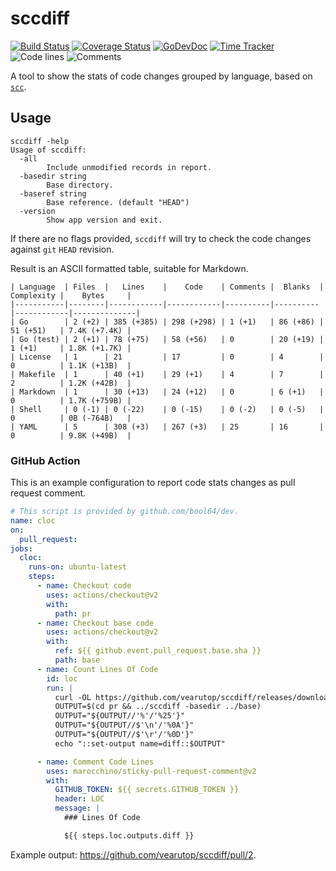 # sccdiff

[![Build Status](https://github.com/vearutop/sccdiff/workflows/test-unit/badge.svg)](https://github.com/vearutop/sccdiff/actions?query=branch%3Amaster+workflow%3Atest-unit)
[![Coverage Status](https://codecov.io/gh/vearutop/sccdiff/branch/master/graph/badge.svg)](https://codecov.io/gh/vearutop/sccdiff)
[![GoDevDoc](https://img.shields.io/badge/dev-doc-00ADD8?logo=go)](https://pkg.go.dev/github.com/vearutop/sccdiff)
[![Time Tracker](https://wakatime.com/badge/github/vearutop/sccdiff.svg)](https://wakatime.com/badge/github/vearutop/sccdiff)
![Code lines](https://sloc.xyz/github/vearutop/sccdiff/?category=code)
![Comments](https://sloc.xyz/github/vearutop/sccdiff/?category=comments)


A tool to show the stats of code changes grouped by language, based on [`scc`](https://github.com/boyter/scc).

## Usage

```
sccdiff -help
Usage of sccdiff:
  -all
        Include unmodified records in report.
  -basedir string
        Base directory.
  -baseref string
        Base reference. (default "HEAD")
  -version
        Show app version and exit.
```

If there are no flags provided, `sccdiff` will try to check the code changes against `git` `HEAD` revision.

Result is an ASCII formatted table, suitable for Markdown.

```
| Language  | Files  |   Lines    |    Code    | Comments |  Blanks  | Complexity |    Bytes     |
|-----------|--------|------------|------------|----------|----------|------------|--------------|
| Go        | 2 (+2) | 385 (+385) | 298 (+298) | 1 (+1)   | 86 (+86) | 51 (+51)   | 7.4K (+7.4K) |
| Go (test) | 2 (+1) | 78 (+75)   | 58 (+56)   | 0        | 20 (+19) | 1 (+1)     | 1.8K (+1.7K) |
| License   | 1      | 21         | 17         | 0        | 4        | 0          | 1.1K (+13B)  |
| Makefile  | 1      | 40 (+1)    | 29 (+1)    | 4        | 7        | 2          | 1.2K (+42B)  |
| Markdown  | 1      | 30 (+13)   | 24 (+12)   | 0        | 6 (+1)   | 0          | 1.7K (+759B) |
| Shell     | 0 (-1) | 0 (-22)    | 0 (-15)    | 0 (-2)   | 0 (-5)   | 0          | 0B (-764B)   |
| YAML      | 5      | 308 (+3)   | 267 (+3)   | 25       | 16       | 0          | 9.8K (+49B)  |
```

### GitHub Action

This is an example configuration to report code stats changes as pull request comment.

```yaml
# This script is provided by github.com/bool64/dev.
name: cloc
on:
  pull_request:
jobs:
  cloc:
    runs-on: ubuntu-latest
    steps:
      - name: Checkout code
        uses: actions/checkout@v2
        with:
          path: pr
      - name: Checkout base code
        uses: actions/checkout@v2
        with:
          ref: ${{ github.event.pull_request.base.sha }}
          path: base
      - name: Count Lines Of Code
        id: loc
        run: |
          curl -OL https://github.com/vearutop/sccdiff/releases/download/v0.0.1/linux_amd64.tar.gz && tar xf linux_amd64.tar.gz
          OUTPUT=$(cd pr && ../sccdiff -basedir ../base)
          OUTPUT="${OUTPUT//'%'/'%25'}"
          OUTPUT="${OUTPUT//$'\n'/'%0A'}"
          OUTPUT="${OUTPUT//$'\r'/'%0D'}"
          echo "::set-output name=diff::$OUTPUT"

      - name: Comment Code Lines
        uses: marocchino/sticky-pull-request-comment@v2
        with:
          GITHUB_TOKEN: ${{ secrets.GITHUB_TOKEN }}
          header: LOC
          message: |
            ### Lines Of Code

            ${{ steps.loc.outputs.diff }}

```

Example output: https://github.com/vearutop/sccdiff/pull/2.